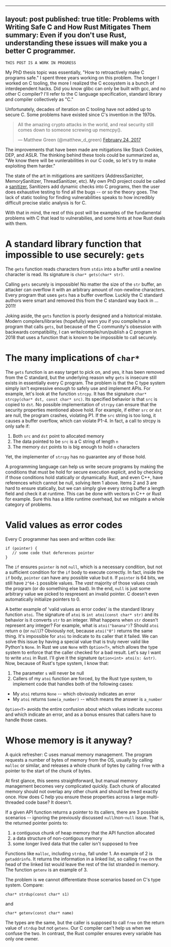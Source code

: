 
---
layout: post
published: true
title: Problems with Writing Safe C and How Rust Mitigates Them
summary: Even if you don't use Rust, understanding these issues will make you a better C programmer.
---

```
THIS POST IS A WORK IN PROGRESS
```

My PhD thesis topic was essentially, "How to retroactively make C programs safe."  I spent three years working on this problem.  The longer I worked on C tooling, the more I realized the C ecosystem is a bunch of interdependent hacks.  Did you know glibc can only be built with gcc, and no other C compiler?  I'll refer to the C language specification, standard library and compiler collectively as "C."

Unfortunately, decades of iteration on C tooling have not added up to secure C.  Some problems have existed since C's invention in the 1970s.

<blockquote class="twitter-tweet" data-lang="en"><p lang="en" dir="ltr">All the amazing crypto attacks in the world, and real security still comes down to someone screwing up memcpy().</p>&mdash; Matthew Green (@matthew_d_green) <a href="https://twitter.com/matthew_d_green/status/835033668972326913?ref_src=twsrc%5Etfw">February 24, 2017</a></blockquote>
<script async src="https://platform.twitter.com/widgets.js" charset="utf-8"></script>

The improvements that have been made are mitigations like Stack Cookies, DEP, and ASLR. The thinking behind these tools could be summarized as, "We know there will be vunlerabilities in our C code, so let's try to make exploiting them harder."  

The state of the art in mitigations are sanitizers (AddressSaniziter, MemorySanitizer, ThreadSanitizer, etc).  My own PhD project could be called a [sanitizer.](https://github.com/hexhive/datashield)  Sanitizers add dynamic checks into C programs, then the user does exhaustive testing to find all the bugs -- or so the theory goes.  The lack of static tooling for finding vulnerabilities speaks to how incredibly difficult precise static analysis is for C.

With that in mind, the rest of this post will be examples of the fundamental problems with C that lead to vulnerabilies, and some hints at how Rust deals with them.

# A standard library function that impossible to use securely: `gets`

The `gets` function reads characters from `stdin` into a buffer until a newline character is read.  Its signature is `char* gets(char* str)`.

Calling `gets` securely is impossible!  No matter the size of the `str` buffer, an attacker can overflow it with an arbitrary amount of non-newline characters.  Every program that uses `gets` has a buffer overflow.  Luckily the C standard authors were smart and removed this from the C standard way back in ... 2011!

Joking aside, the `gets` function is poorly designed and a historical mistake.  Modern compilers/libraries (hopefully) warn you if you compile/run a program that calls `gets`, but because of the C community's obsession with backwards compatibility, I can write/compile/run/publish a C program in 2018 that uses a function that is known to be impossible to call securely.

# The many implications of `char*`

The `gets` function is an easy target to pick on, and yes, it has been removed from the C standard, but the underlying reason why `gets` is insecure still exists in essentially every C program.  The problem is that the C type system simply isn't expressive enough to safely use and implement APIs.  For example, let's look at the function `strcpy`.  It has the signature `char* strcpy(char* dst, const char* src)`.  Its specified behavior is that `src` is copied to `dst`.  No possible implementation of `strcpy` can ensure that the security properties mentioned above hold.  For example, if either `src` or `dst` are null, the program crashes, violating P1.  If the `src` string is too long, it causes a buffer overflow, which can violate P1-4.  In fact, a call to strcpy is only safe if:

1. Both `src` and `dst` point to allocated memory
2. The data pointed to be `src` is a C string of length `n`
3. The memory `dst` points to is big enough to hold `n` characters

Yet, the implementer of `strcpy` has no guarantee any of those hold.

A programming language can help us write secure programs by making the conditions that must be hold for secure execution explicit, and by checking if those conditions hold statically or dynamically.  Rust, and even C++, have references which cannot be null, solving item 1 above.  Items 2 and 3 are hard to ensure statically, but we can simply give every string buffer a length field and check it at runtime.  This can be done with vectors in C++ or Rust for example.  Sure this has a little runtime overhead, but we mitigate a whole category of problems.

# Valid values as error codes

Every C programmer has seen and written code like:

```
if (pointer) {
   // some code that deferences pointer
}
```

The `if` ensures `pointer` is not `null`, which is a necessary condition, but not a sufficient condition for the `if` body to execute correctly.  In fact, inside the `if` body, `pointer` can have any possible value but `0`.  If `pointer` is 64 bits, we still have `2^64-1` possible values.  The *vast* majority of those values crash the program (or do something else bad).  In the end, `null` is just some arbitrary value we picked to respresent an invalid pointer.  C doesn't even automatically initialize pointers to 0.

A better example of 'valid values as error codes' is the standard library function `atoi`.  The signature of `atoi` is `int atoi(const char* str)` and its behavior is it converts `str` to an integer.  What happens when `str` doesn't represent any integer?  For example, what is `atoi("banana")`?   Should `atoi` return o (or `null`)?  Obviously not, because `atoi("0")` returns the same thing.  It's impossible for `atoi` to indicate to its caller that it failed.  We can solve this issue by having a special value that is truly never valid like Python's `None`.  In Rust we use `None` with `Option<T>`, which allows the type system to enforce that the caller checked for a bad result.  Let's say I want to write `atoi` in Rust.  I'll give it the signature `Option<int> atoi(s: &str)`.  Now, because of Rust's type system, I know that:

1. The parameter `s` will never be null
2. Callers of my `atoi` function are forced, by the Rust type system, to implement code that handles both of the following cases: 
  - My `atoi` returns `None` -- which obviously indicates an error
  - My `atoi` returns `Some(a_number)` -- which means the answer is `a_number`

`Option<T>` avoids the entire confusion about which values indicate success and which indicate an error, and as a bonus ensures that callers have to handle those cases.

# Whose memory is it anyway?

A quick refresher: C uses manual memory management.  The program requests a number of bytes of memory from the OS, usually by calling `malloc` or similar, and releases a whole chunk of bytes by calling `free` with a pointer to the start of the chunk of bytes.

At first glance, this seems straightforward, but manual memory management becomes very complicated quickly.  Each chunk of allocated memory should not overlap any other chunk and should be freed exactly once.   How does C help you ensure these properties across a large multi-threaded code base?  It doesn't.

If a given API function returns a pointer to its callers, there are 3 possible scenarios -- ignoring the previously discussed `null`/non-`null` issue.  That is, the returned pointer points to:

1. a contiguous chunk of heap memory that the API function allocated
2. a data structure of non-contigous memory
3. some longer lived data that the caller isn't supposed to free

Functions like `malloc`, including `strdup`, fall under 1.  An example of 2 is `getaddrinfo`.  It returns the information in a linked list, so calling `free` on the head of the linked list would leave the rest of the list stranded in memory.  The function `getenv` is an example of 3.

The problem is we cannot differentiate those scenarios based on C's type system.
Compare:

`char* strdup(const char* s1)`

and

`char* getenv(const char* name)`

The types are the same, but the caller is supposed to call `free` on the return value of `strdup` but not `getenv`.  Our C compiler can't help us when we confuse the two.  In contrast, the Rust compiler ensures every variable has only one owner.



